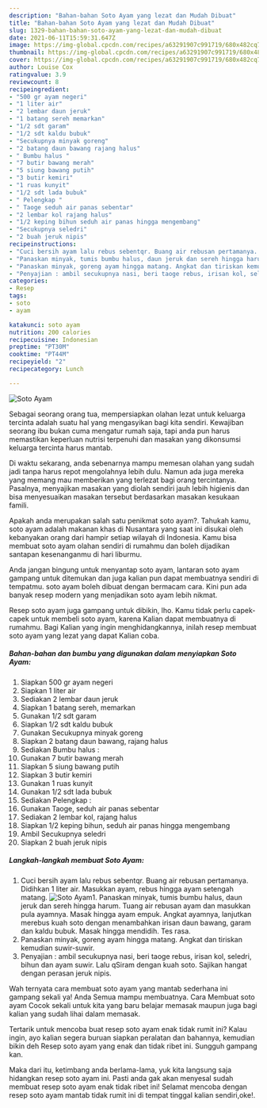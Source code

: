```yaml
---
description: "Bahan-bahan Soto Ayam yang lezat dan Mudah Dibuat"
title: "Bahan-bahan Soto Ayam yang lezat dan Mudah Dibuat"
slug: 1329-bahan-bahan-soto-ayam-yang-lezat-dan-mudah-dibuat
date: 2021-06-11T15:59:31.647Z
image: https://img-global.cpcdn.com/recipes/a63291907c991719/680x482cq70/soto-ayam-foto-resep-utama.jpg
thumbnail: https://img-global.cpcdn.com/recipes/a63291907c991719/680x482cq70/soto-ayam-foto-resep-utama.jpg
cover: https://img-global.cpcdn.com/recipes/a63291907c991719/680x482cq70/soto-ayam-foto-resep-utama.jpg
author: Louise Cox
ratingvalue: 3.9
reviewcount: 8
recipeingredient:
- "500 gr ayam negeri"
- "1 liter air"
- "2 lembar daun jeruk"
- "1 batang sereh memarkan"
- "1/2 sdt garam"
- "1/2 sdt kaldu bubuk"
- "Secukupnya minyak goreng"
- "2 batang daun bawang rajang halus"
- " Bumbu halus "
- "7 butir bawang merah"
- "5 siung bawang putih"
- "3 butir kemiri"
- "1 ruas kunyit"
- "1/2 sdt lada bubuk"
- " Pelengkap "
- " Taoge seduh air panas sebentar"
- "2 lembar kol rajang halus"
- "1/2 keping bihun seduh air panas hingga mengembang"
- "Secukupnya seledri"
- "2 buah jeruk nipis"
recipeinstructions:
- "Cuci bersih ayam lalu rebus sebentqr. Buang air rebusan pertamanya. Didihkan 1 liter air. Masukkan ayam, rebus hingga ayam setengah matang."
- "Panaskan minyak, tumis bumbu halus, daun jeruk dan sereh hingga harum. Tuang air rebusan ayam dan masukkan pula ayamnya. Masak hingga ayam empuk. Angkat ayamnya, lanjutkan merebus kuah soto dengan menambahkan irisan daun bawang, garam dan kaldu bubuk. Masak hingga mendidih. Tes rasa."
- "Panaskan minyak, goreng ayam hingga matang. Angkat dan tiriskan kemudian suwir-suwir."
- "Penyajian : ambil secukupnya nasi, beri taoge rebus, irisan kol, seledri, bihun dan ayam suwir. Lalu qSiram dengan kuah soto. Sajikan hangat dengan perasan jeruk nipis."
categories:
- Resep
tags:
- soto
- ayam

katakunci: soto ayam 
nutrition: 200 calories
recipecuisine: Indonesian
preptime: "PT30M"
cooktime: "PT44M"
recipeyield: "2"
recipecategory: Lunch

---
```



![Soto Ayam](https://img-global.cpcdn.com/recipes/a63291907c991719/680x482cq70/soto-ayam-foto-resep-utama.jpg)

Sebagai seorang orang tua, mempersiapkan olahan lezat untuk keluarga tercinta adalah suatu hal yang mengasyikan bagi kita sendiri. Kewajiban seorang ibu bukan cuma mengatur rumah saja, tapi anda pun harus memastikan keperluan nutrisi terpenuhi dan masakan yang dikonsumsi keluarga tercinta harus mantab.

Di waktu  sekarang, anda sebenarnya mampu memesan olahan yang sudah jadi tanpa harus repot mengolahnya lebih dulu. Namun ada juga mereka yang memang mau memberikan yang terlezat bagi orang tercintanya. Pasalnya, menyajikan masakan yang diolah sendiri jauh lebih higienis dan bisa menyesuaikan masakan tersebut berdasarkan masakan kesukaan famili. 



Apakah anda merupakan salah satu penikmat soto ayam?. Tahukah kamu, soto ayam adalah makanan khas di Nusantara yang saat ini disukai oleh kebanyakan orang dari hampir setiap wilayah di Indonesia. Kamu bisa membuat soto ayam olahan sendiri di rumahmu dan boleh dijadikan santapan kesenanganmu di hari liburmu.

Anda jangan bingung untuk menyantap soto ayam, lantaran soto ayam gampang untuk ditemukan dan juga kalian pun dapat membuatnya sendiri di tempatmu. soto ayam boleh dibuat dengan bermacam cara. Kini pun ada banyak resep modern yang menjadikan soto ayam lebih nikmat.

Resep soto ayam juga gampang untuk dibikin, lho. Kamu tidak perlu capek-capek untuk membeli soto ayam, karena Kalian dapat membuatnya di rumahmu. Bagi Kalian yang ingin menghidangkannya, inilah resep membuat soto ayam yang lezat yang dapat Kalian coba.

<!--inarticleads1-->

##### Bahan-bahan dan bumbu yang digunakan dalam menyiapkan Soto Ayam:

1. Siapkan 500 gr ayam negeri
1. Siapkan 1 liter air
1. Sediakan 2 lembar daun jeruk
1. Siapkan 1 batang sereh, memarkan
1. Gunakan 1/2 sdt garam
1. Siapkan 1/2 sdt kaldu bubuk
1. Gunakan Secukupnya minyak goreng
1. Siapkan 2 batang daun bawang, rajang halus
1. Sediakan  Bumbu halus :
1. Gunakan 7 butir bawang merah
1. Siapkan 5 siung bawang putih
1. Siapkan 3 butir kemiri
1. Gunakan 1 ruas kunyit
1. Gunakan 1/2 sdt lada bubuk
1. Sediakan  Pelengkap :
1. Gunakan  Taoge, seduh air panas sebentar
1. Sediakan 2 lembar kol, rajang halus
1. Siapkan 1/2 keping bihun, seduh air panas hingga mengembang
1. Ambil Secukupnya seledri
1. Siapkan 2 buah jeruk nipis




<!--inarticleads2-->

##### Langkah-langkah membuat Soto Ayam:

1. Cuci bersih ayam lalu rebus sebentqr. Buang air rebusan pertamanya. Didihkan 1 liter air. Masukkan ayam, rebus hingga ayam setengah matang.
<img src="https://img-global.cpcdn.com/steps/170fd9d6d6e08d7e/160x128cq70/soto-ayam-langkah-memasak-1-foto.jpg" alt="Soto Ayam">1. Panaskan minyak, tumis bumbu halus, daun jeruk dan sereh hingga harum. Tuang air rebusan ayam dan masukkan pula ayamnya. Masak hingga ayam empuk. Angkat ayamnya, lanjutkan merebus kuah soto dengan menambahkan irisan daun bawang, garam dan kaldu bubuk. Masak hingga mendidih. Tes rasa.
1. Panaskan minyak, goreng ayam hingga matang. Angkat dan tiriskan kemudian suwir-suwir.
1. Penyajian : ambil secukupnya nasi, beri taoge rebus, irisan kol, seledri, bihun dan ayam suwir. Lalu qSiram dengan kuah soto. Sajikan hangat dengan perasan jeruk nipis.




Wah ternyata cara membuat soto ayam yang mantab sederhana ini gampang sekali ya! Anda Semua mampu membuatnya. Cara Membuat soto ayam Cocok sekali untuk kita yang baru belajar memasak maupun juga bagi kalian yang sudah lihai dalam memasak.

Tertarik untuk mencoba buat resep soto ayam enak tidak rumit ini? Kalau ingin, ayo kalian segera buruan siapkan peralatan dan bahannya, kemudian bikin deh Resep soto ayam yang enak dan tidak ribet ini. Sungguh gampang kan. 

Maka dari itu, ketimbang anda berlama-lama, yuk kita langsung saja hidangkan resep soto ayam ini. Pasti anda gak akan menyesal sudah membuat resep soto ayam enak tidak ribet ini! Selamat mencoba dengan resep soto ayam mantab tidak rumit ini di tempat tinggal kalian sendiri,oke!.

